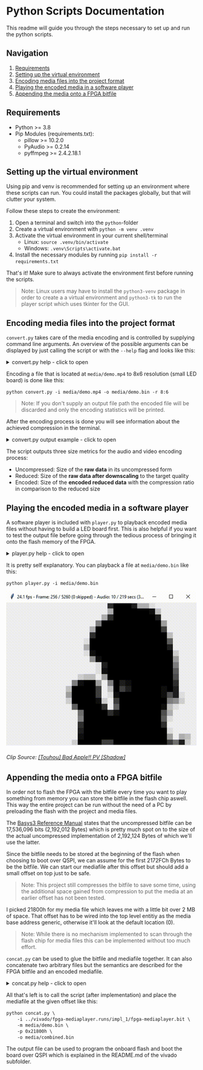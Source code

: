 # Python Scripts Documentation

This readme will guide you through the steps necessary to set up and run the python scripts.


## Navigation
1. [Requirements](#requirements)
2. [Setting up the virtual environment](#setting-up-the-virtual-environment)
3. [Encoding media files into the project format](#encoding-media-files-into-the-project-format)
4. [Playing the encoded media in a software player](#playing-the-encoded-media-in-a-software-player)
5. [Appending the media onto a FPGA bitfile](#appending-the-media-onto-a-fpga-bitfile)


## Requirements

- Python >= 3.8
- Pip Modules (requirements.txt):
  - pillow >= 10.2.0
  - PyAudio >= 0.2.14
  - pyffmpeg >= 2.4.2.18.1


## Setting up the virtual environment

Using pip and venv is recommended for setting up an environment where these scripts can run.
You could install the packages globally, but that will clutter your system.

Follow these steps to create the environment:

1. Open a terminal and switch into the `python`-folder
2. Create a virtual environment with `python -m venv .venv`
3. Activate the virtual environment in your current shell/terminal
   - Linux: `source .venv/bin/activate`
   - Windows: `.venv\Scripts\activate.bat`
4. Install the necessary modules by running `pip install -r requirements.txt`

That's it! Make sure to always activate the environment first before running the scripts.

> Note: Linux users may have to install the `python3-venv` package in order to create a
> a virtual environment and `python3-tk` to run the player script which uses tkinter for the GUI.


## Encoding media files into the project format

`convert.py` takes care of the media encoding and is controlled by supplying command line arguments.
An overview of the possible arguments can be displayed by just calling the script or
with the `--help` flag and looks like this:

<details>
<summary>convert.py help - click to open</summary>

```
usage: convert [-h] -i INPUT [-o OUTPUT] [-r RESOLUTION]

Encodes a given media file to the project's media format.

The file is pre-processed by ffmpeg and as such all
audio and video formats supported by ffmpeg are usable.

Output quality will be fixed:
  Video: 32:24 (default) at 24 fps
  Audio: 1 channel with 4 bit per Sample at 44.100 Hz

options:
  -h, --help            show this help message and exit
  -i INPUT, --input INPUT
                        Input media file
                        If a WAVE file is passed (.wav) then the video will be left out.
  -o OUTPUT, --output OUTPUT
                        Output encoded file
  -r RESOLUTION, --resolution RESOLUTION
                        Target resolution in w:h.
                        (default: 32:24)
```

</details>

Encoding a file that is located at `media/demo.mp4` to 8x6 resolution (small LED board) is done like this:<br>
```console
python convert.py -i media/demo.mp4 -o media/demo.bin -r 8:6
```

> Note: If you don't supply an output file path the encoded file will be discarded
> and only the encoding statistics will be printed.

After the encoding process is done you will see information about the achieved compression in the terminal.

<details>
<summary>convert.py output example - click to open</summary>

```
=================== File Information ===================
Input:              media/video.mp4
Size:               19126 K
Output:             media/video.bin
Resolution:         32:24
========================================================

================== FFmpeg Processing ===================
Pre-processing input file...done!

Audio stream detected.
Video stream detected.
========================================================

=================== Audio Processing ===================
Reading audio file...done!
Encoding audio...done!

Uncompressed Size:  37748 K
Reduced Size:       4718 K
Encoded Size:       2467 K (52.29%)
========================================================

=================== Video Processing ===================
Reading video frames...done!
Encoding video...done!

Uncompressed Size:  11835 K
Reduced Size:       1972 K
Encoded Size:       760 K (38.54%)
========================================================

======================= Summary ========================
Writing output file...done!

Uncompressed Size:  49583 K
Reduced Size:       6691 K
Encoded Size:       3227 K (48.24%)
========================================================
```

</details>

The script outputs three size metrics for the audio and video encoding process:
- Uncompressed: Size of the **raw data** in its uncompressed form
- Reduced: Size of the **raw data after downscaling** to the target quality
- Encoded: Size of the **encoded reduced data** with the compression ratio in comparison to the reduced size


## Playing the encoded media in a software player

A software player is included with `player.py` to playback encoded media files without having
to build a LED board first. This is also helpful if you want to test the output file before
going through the tedious process of bringing it onto the flash memory of the FPGA.

<details>
<summary>player.py help - click to open</summary>

```
usage: player [-h] -i INPUT [-b BLOCKSIZE]

Plays a file that was encoded in the project's media format.

Press [Space] to pause and [m] to mute.

options:
  -h, --help            show this help message and exit
  -i INPUT, --input INPUT
                        Input media file
  -b BLOCKSIZE, --blocksize BLOCKSIZE
                        Scales a pixel by this amount for a bigger preview window.
                        (default: 32)
```

</details>

It is pretty self explanatory. You can playback a file at `media/demo.bin` like this:
```console
python player.py -i media/demo.bin
```
<img src="player.gif" />

###### Clip Source: <a href="https://www.nicovideo.jp/watch/sm8628149">[Touhou] Bad Apple!! PV [Shadow]</a>


## Appending the media onto a FPGA bitfile

In order not to flash the FPGA with the bitfile every time you want to play something from memory
you can store the bitfile in the flash chip aswell. This way the entire project can be run
without the need of a PC by preloading the flash with the project and media files.

The <a href="https://digilent.com/reference/programmable-logic/basys-3/reference-manual#fpga_configurations">Basys3 Reference Manual</a>
states that the uncompressed bitfile can be 17,536,096 bits (2,192,012 Bytes) which is pretty much spot on
to the size of the actual uncompressed implementation of 2,192,124 Bytes of which we'll use the latter.

Since the bitfile needs to be stored at the beginning of the flash when choosing to boot over QSPI, we can assume
for the first 2172FCh Bytes to be the bitfile. We can start our mediafile after this offset but should add a small offset
on top just to be safe.

> Note: This project still compresses the bitfile to save some time, using the additional space gained from compression
> to put the media at an earlier offset has not been tested.

I picked 21800h for my media file which leaves me with a little bit over 2 MB of space. That offset has to be wired
into the top level entitiy as the media base address generic, otherwise it'll look at the default location (0).

> Note: While there is no mechanism implemented to scan through the flash chip for media files
> this can be implemented without too much effort.

`concat.py` can be used to glue the bitfile and mediafile together. It can also concatenate two arbitrary files
but the semantics are described for the FPGA bitfile and an encoded mediafile.

<details>
<summary>concat.py help - click to open</summary>

```
usage: concat [-h] -i INPUT -m MEDIAFILE [-p POSITION] -o OUTPUT

Concatenates two binary files together with an offset.

options:
  -h, --help            show this help message and exit
  -i INPUT, --input INPUT
                        Input fpga bitfile (or already concatenated binfile)
  -m MEDIAFILE, --mediafile MEDIAFILE
                        Mediafile to append after the bitfile or at a specific index.
  -p POSITION, --position POSITION
                        Place the mediafile at this byte position (decimal or hex).
                        Existing data will not be overwritten.
                        (default: append after input file)
  -o OUTPUT, --output OUTPUT
                        Output binfile that contains both files.
```

</details>

All that's left is to call the script (after implementation) and place the mediafile at the given offset like this:
```console
python concat.py \
    -i ../vivado/fpga-mediaplayer.runs/impl_1/fpga-mediaplayer.bit \
    -m media/demo.bin \
    -p 0x21800h \
    -o media/combined.bin
```

The output file can be used to program the onboard flash and boot the board over QSPI which is explained
in the README.md of the vivado subfolder.
